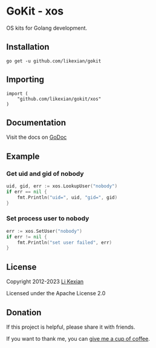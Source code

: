 # GoKit - xos

OS kits for Golang development.

## Installation

    go get -u github.com/likexian/gokit

## Importing

    import (
        "github.com/likexian/gokit/xos"
    )

## Documentation

Visit the docs on [GoDoc](https://godoc.org/github.com/likexian/gokit/xos)

## Example

### Get uid and gid of nobody

```go
uid, gid, err := xos.LookupUser("nobody")
if err == nil {
    fmt.Println("uid=", uid, "gid=", gid)
}
```

### Set process user to nobody

```go
err := xos.SetUser("nobody")
if err != nil {
    fmt.Println("set user failed", err)
}
```

## License

Copyright 2012-2023 [Li Kexian](https://www.likexian.com/)

Licensed under the Apache License 2.0

## Donation

If this project is helpful, please share it with friends.

If you want to thank me, you can [give me a cup of coffee](https://www.likexian.com/donate/).

